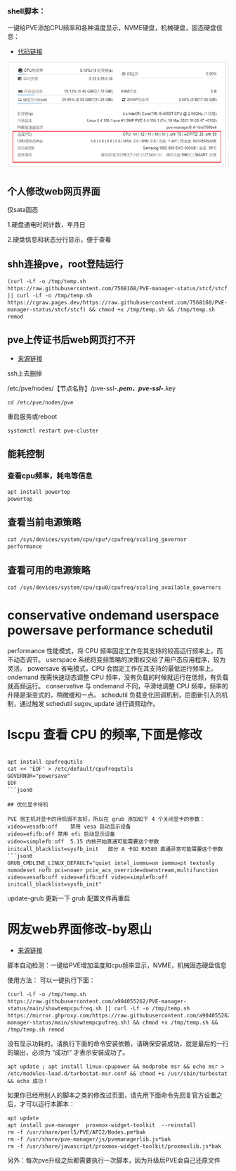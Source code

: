 ### shell脚本：
一键给PVE添加CPU频率和各种温度显示，NVME硬盘，机械硬盘，固态硬盘信息：

- [代码链接](https://github.com/7568168/PVE-manager-status/tree/stcf)

![image](https://github.com/7568168/PVE-manager-status/blob/main/PVE效果图.png)

## 个人修改web网页界面

仅sata固态

1.硬盘通电时间计数，年月日

2.硬盘信息和状态分行显示，便于查看

## shh连接pve，root登陆运行

```json5
(curl -Lf -o /tmp/temp.sh https://raw.githubusercontent.com/7568168/PVE-manager-status/stcf/stcf || curl -Lf -o /tmp/temp.sh https://cgraw.pages.dev/https://raw.githubusercontent.com/7568168/PVE-manager-status/stcf/stcf) && chmod +x /tmp/temp.sh && /tmp/temp.sh remod
```



## pve上传证书后web网页打不开

- [来源链接](https://hostloc.com/forum.php?mod=redirect&goto=findpost&ptid=1141984&pid=13890625)

ssh上去删掉

/etc/pve/nodes/【节点名称】/pve-ssl-***.pem、pve-ssl-***.key
```json0
cd /etc/pve/nodes/pve
```
重启服务或reboot
```json0
systemctl restart pve-cluster
```

## 能耗控制

### 查看cpu频率，耗电等信息
```json0
apt install powertop
powertop
```

## 查看当前电源策略

```json0
cat /sys/devices/system/cpu/cpu*/cpufreq/scaling_governor
performance
```

## 查看可用的电源策略
```json0
cat /sys/devices/system/cpu/cpu0/cpufreq/scaling_available_governors
```
# conservative ondemand userspace powersave performance schedutil
performance	性能模式，将 CPU 频率固定工作在其支持的较高运行频率上，而不动态调节。
userspace	系统将变频策略的决策权交给了用户态应用程序，较为灵活。
powersave	省电模式，CPU 会固定工作在其支持的最低运行频率上。
ondemand	按需快速动态调整 CPU 频率，没有负载的时候就运行在低频，有负载就高频运行。
conservative	与 ondemand 不同，平滑地调整 CPU 频率，频率的升降是渐变式的，稍微缓和一点。
schedutil	负载变化回调机制，后面新引入的机制，通过触发 schedutil sugov_update 进行调频动作。
# lscpu 查看 CPU 的频率,下面是修改
```json0

apt install cpufrequtils
cat << 'EOF' > /etc/default/cpufrequtils
GOVERNOR="powersave"
EOF
```json0

## 优化显卡待机

PVE 宿主机对显卡的待机很不友好，所以在 grub 添加如下 4 个关闭显卡的参数：
video=vesafb:off	禁用 vesa 启动显示设备
video=efifb:off	禁用 efi 启动显示设备
video=simplefb:off	5.15 内核开始直通可能需要这个参数
initcall_blacklist=sysfb_init	部分 A 卡如 RX580 直通异常可能需要这个参数
```json0
GRUB_CMDLINE_LINUX_DEFAULT="quiet intel_iommu=on iommu=pt textonly nomodeset nofb pci=noaer pcie_acs_override=downstream,multifunction video=vesafb:off video=efifb:off video=simplefb:off initcall_blacklist=sysfb_init"
```
update-grub
更新一下 grub 配置文件再重启


#  网友web界面修改-by恩山

- [来源链接](https://www.right.com.cn/forum/thread-6754687-1-1.html)

脚本自动检测：一键给PVE增加温度和cpu频率显示，NVME，机械固态硬盘信息

使用方法：
可以一键执行下面：
```json5
(curl -Lf -o /tmp/temp.sh https://raw.githubusercontent.com/a904055262/PVE-manager-status/main/showtempcpufreq.sh || curl -Lf -o /tmp/temp.sh https://mirror.ghproxy.com/https://raw.githubusercontent.com/a904055262/PVE-manager-status/main/showtempcpufreq.sh) && chmod +x /tmp/temp.sh && /tmp/temp.sh remod
```

没有显示功耗的，请执行下面的命令安装依赖，请确保安装成功，就是最后的一行的输出，必须为 “成功!” 才表示安装成功了。
```json5
apt update ; apt install linux-cpupower && modprobe msr && echo msr > /etc/modules-load.d/turbostat-msr.conf && chmod +s /usr/sbin/turbostat && echo 成功！
```

如果你已经用别人的脚本之类的修改过页面，请先用下面命令先回复官方设置之后，才可以运行本脚本：

```json5
apt update
apt install pve-manager  proxmox-widget-toolkit  --reinstall
rm -f /usr/share/perl5/PVE/API2/Nodes.pm*bak
rm -f /usr/share/pve-manager/js/pvemanagerlib.js*bak
rm -f /usr/share/javascript/proxmox-widget-toolkit/proxmoxlib.js*bak
```
另外：每次pve升级之后都需要执行一次脚本，因为升级后PVE会自己还原文件
